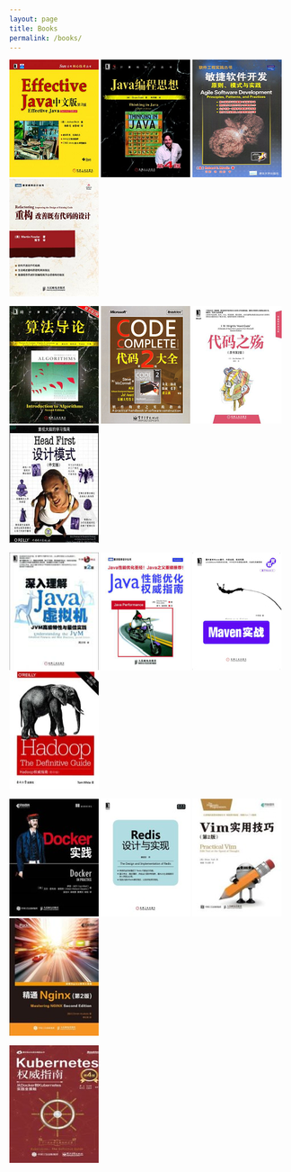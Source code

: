```yaml
---
layout: page
title: Books
permalink: /books/
---
```

[![effective-java](/images/books/effective-java.png)](https://book.douban.com/subject/3360807/)
[![thinking-in-java](/images/books/thinking-in-java.png)](https://book.douban.com/subject/2130190/)
[![agile-software-development](/images/books/agile-software-development.png)](https://book.douban.com/subject/1140457/)
[![refactoring](/images/books/refactoring.png)](https://book.douban.com/subject/4262627/)

[![introduction-to-algorithms](/images/books/introduction-to-algorithms.png)](https://book.douban.com/subject/1885170/)
[![code-complete](/images/books/code-complete.png)](https://book.douban.com/subject/1951158/)
[![hard-code](/images/books/hard-code.png)](https://book.douban.com/subject/24284853/)
[![head-first-design-pattern](/images/books/head-first-design-pattern.png)](https://book.douban.com/subject/2243615/)

[![deep-in-jvm](/images/books/deep-in-jvm.png)](https://book.douban.com/subject/24722612/)
[![java-performance](/images/books/java-performance.png)](http://book.douban.com/subject/25828043/)
[![maven-in-action](/images/books/maven-in-action.png)](https://book.douban.com/subject/5345682/)
[![hadoop-the-definitive-guide-4th-edition](/images/books/hadoop-the-definitive-guide-4th-edition.jpg)](https://book.douban.com/subject/27115351/)

[![docker-in-practice](/images/books/docker-in-practice.jpg)](https://book.douban.com/subject/30129408/)
[![redis-design-and-implementation](/images/books/redis-design-and-implementation.jpg)](https://book.douban.com/subject/25900156/)
[![practical-vim-2nd-edition](/images/books/practical-vim-2nd-edition.jpg)](https://book.douban.com/subject/26967597/)
[![mastering-nginx-2nd-edition](/images/books/mastering-nginx-2nd-edition.jpg)](https://book.douban.com/subject/27113382/)

[![kubernetes-the-definitive-guide-4th-edition](/images/books/kubernetes-the-definitive-guide-4th-edition.jpg)](https://book.douban.com/subject/33444476/)
